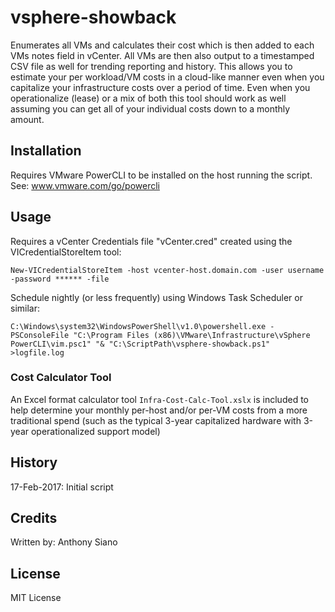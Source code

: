 # vsphere-showback

Enumerates all VMs and calculates their cost which is then added to each VMs notes field in vCenter.
All VMs are then also output to a timestamped CSV file as well for trending reporting and history.
This allows you to estimate your per workload/VM costs in a cloud-like manner even when you capitalize
your infrastructure costs over a period of time. Even when you operationalize (lease) or a mix of both
this tool should work as well assuming you can get all of your individual costs down to a monthly amount.

## Installation

Requires VMware PowerCLI to be installed on the host running the script. See: www.vmware.com/go/powercli

## Usage

Requires a vCenter Credentials file "vCenter.cred" created using the VICredentialStoreItem tool:
```
New-VICredentialStoreItem -host vcenter-host.domain.com -user username -password ****** -file
```

Schedule nightly (or less frequently) using Windows Task Scheduler or similar:
```
C:\Windows\system32\WindowsPowerShell\v1.0\powershell.exe -PSConsoleFile "C:\Program Files (x86)\VMware\Infrastructure\vSphere PowerCLI\vim.psc1" "& "C:\ScriptPath\vsphere-showback.ps1" >logfile.log
```

### Cost Calculator Tool
An Excel format calculator tool `Infra-Cost-Calc-Tool.xslx` is included to help determine your monthly per-host and/or per-VM costs from a more traditional spend (such as the typical 3-year capitalized hardware with 3-year operationalized support model)

## History

17-Feb-2017: Initial script

## Credits

Written by: Anthony Siano

## License

MIT License
